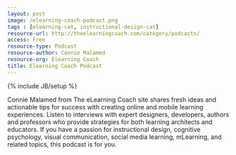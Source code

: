 ```yaml
---
layout: post
image: /elearning-coach-podcast.png
tags : [elearning-cat, instructional-design-cat]
resource-url: http://theelearningcoach.com/category/podcasts/
access: Free
resource-type: Podcast
resource-author: Connie Malamed
resource-org: Elearning Coach
title: Elearning Coach Podcast
---
```

{% include JB/setup %}

Connie Malamed from The eLearning Coach site shares fresh ideas and actionable tips for success with creating online and mobile learning experiences. Listen to interviews with expert designers, developers, authors and professors who provide strategies for both learning architects and educators. If you have a passion for instructional design, cognitive psychology, visual communication, social media learning, mLearning, and related topics, this podcast is for you.
